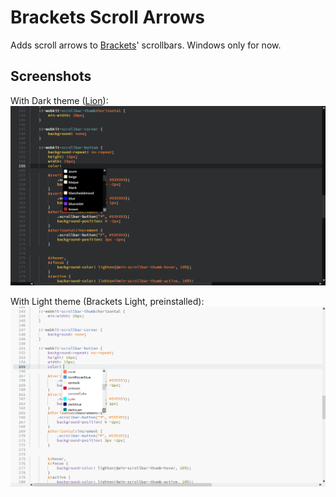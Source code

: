 # Brackets Scroll Arrows
Adds scroll arrows to [Brackets](http://brackets.io)' scrollbars. Windows only for now.

## Screenshots
With Dark theme ([Lion](https://github.com/Brackets-Themes/Lion)):
![Screenshot with dark theme](img/screenshot-dark.png)

With Light theme (Brackets Light, preinstalled):
![Screenshot with light theme](img/screenshot-light.png)
